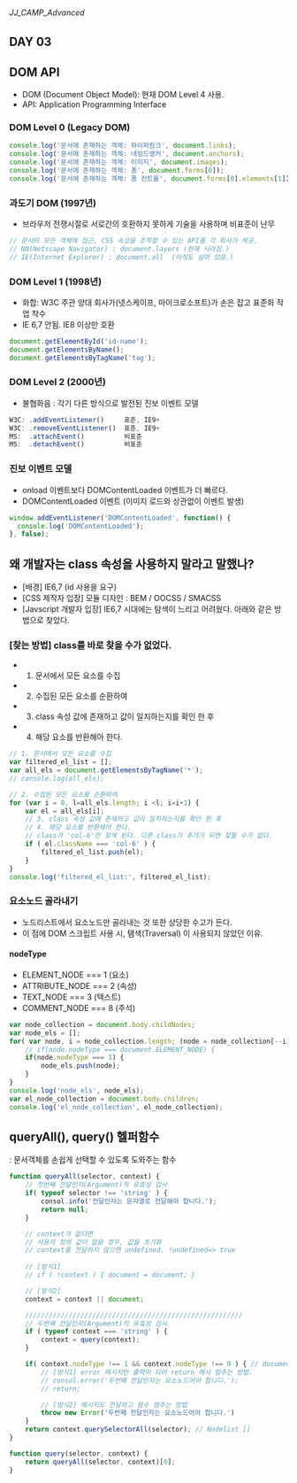###### JJ_CAMP_Advanced

## DAY 03

## DOM API
- DOM (Document Object Model): 현재 DOM Level 4 사용.
- API: Application Programming Interface

### DOM Level 0 (Legacy DOM)
```javascript
console.log('문서에 존재하는 객체: 하이퍼링크', document.links);
console.log('문서에 존재하는 객체: 네임드앵커', document.anchors);
console.log('문서에 존재하는 객체: 이미지', document.images);
console.log('문서에 존재하는 객체: 폼', document.forms[0]);
console.log('문서에 존재하는 객체: 폼 컨트롤', document.forms[0].elements[1]);
```

### 과도기 DOM (1997년)
- 브라우저 전쟁시절로 서로간의 호환하지 못하게 기술을 사용하며 비표준이 난무 

```javascript
// 문서의 모든 객체에 접근, CSS 속성을 조작할 수 있는 API를 각 회사가 제공.
// NN(Netscape Navigator) : document.layers (현재 사라짐.)
// IE(Internet Explorer) : document.all  (아직도 살아 있음.) 
```

### DOM Level 1 (1998년)
- 화합: W3C 주관 양대 회사가(넷스케이프, 마이크로소프트)가 손은 잡고 표준화 작업 착수
- IE 6,7 안됨. IE8 이상만 호환

```javascript
document.getElementById('id-name');
document.getElementsByName();
document.getElementsByTagName('tag');
```

### DOM Level 2 (2000년)
- 불협화음 : 각기 다른 방식으로 발전된 진보 이벤트 모델

```javascript
W3C: .addEventListener() 	 표준, IE9+
W3C: .removeEventListener()  표준, IE9+
MS:  .attachEvent()			 비표준
MS:  .detachEvent()			 비표준
```

### 진보 이벤트 모델 
- onload 이벤트보다 DOMContentLoaded 이벤트가 더 빠르다.
- DOMContentLoaded 이벤트 (이미지 로드와 상관없이 이벤트 발생)

```javascript
window.addEventListener('DOMContentLoaded', function() {
  console.log('DOMContentLoaded');
}, false);
```

## 왜 개발자는 class 속성을 사용하지 말라고 말했나?
- [배경] IE6,7 (id 사용을 요구) 
- [CSS 제작자 입장] 모듈 디자인 : BEM / OOCSS / SMACSS
- [Javscript 개발자 입장] IE6,7 시대에는 탐색이 느리고 어려웠다. 
아래와 같은 방법으로 찾았다.

### [찾는 방법] class를 바로 찾을 수가 없었다.
- 1. 문서에서 모든 요소를 수집
- 2. 수집된 모든 요소를 순환하여
- 3. class 속성 값에 존재하고 값이 일치하는지를 확인 한 후 
- 4. 해당 요소를 반환해아 한다.

```javascript
// 1. 문서에서 모든 요소를 수집
var filtered_el_list = [];
var all_els = document.getElementsByTagName('*');
// console.log(all_els);

// 2. 수집된 모든 요소를 순환하여
for (var i = 0, l=all_els.length; i <l; i=i+1) {
	var el = all_els[i];
	// 3. class 속성 값에 존재하고 값이 일치하는지를 확인 한 후 
	// 4. 해당 요소를 반환해아 한다.
	// class가 'col-6'만 찾게 된다. 다른 class가 추가가 되면 찾을 수가 없다.
	if ( el.className === 'col-6' ) {
		filtered_el_list.push(el);
	}
}
console.log('filtered_el_list:', filtered_el_list);
```

### 요소노드 골라내기
- 노드리스트에서 요소노드만 골라내는 것 또한 상당한 수고가 든다.
- 이 점에 DOM 스크립트 사용 시, 탬색(Traversal) 이 사용되지 않았던 이유.

#### nodeType
- ELEMENT_NODE   === 1 (요소)
- ATTRIBUTE_NODE === 2 (속성)
- TEXT_NODE      === 3 (텍스트)
- COMMENT_NODE   === 8 (주석)

```javascript
var node_collection = document.body.childNodes;
var node_els = [];
for( var node, i = node_collection.length; (node = node_collection[--i]); ) {
	// if(node.nodeType === document.ELEMENT_NODE) {
	if(node.nodeType === 1) {
		node_els.push(node);
	}
}
console.log('node_els', node_els);
var el_node_collection = document.body.children;
console.log('el_node_collection', el_node_collection);
```

## queryAll(), query() 헬퍼함수
: 문서객체를 손쉽게 선택할 수 있도록 도와주는 함수

```javascript
function queryAll(selector, context) {
	// 첫번째 전달인자(Argument)의 유효성 검사
	if( typeof selector !== 'string' ) {
		consol.info('전달인자는 문자열로 전달해야 합니다.');
		return null;
	}

	// context가 없다면 
	// 사용자 정의 값이 없을 경우, 값을 초기화
	// context를 전달하지 않으면 undefined. !undefined=> true
	
	// [방식1]
	// if ( !context ) { document = document; }

	// [방식2]
	context = context || document;

	///////////////////////////////////////////////////////
	// 두번째 전달인자(Argument)의 유효성 검사
	if ( typeof context === 'string' ) {
		context = query(context);
	}

	if( context.nodeType !== 1 && context.nodeType !== 9 ) { // document.nodeType ==> 9
		// [방식1] error 메시지만 출력이 되어 return 해서 멈추는 방법.
		// consol.error('두번째 전달인자는 요소노드어야 합니다.');
		// return;

		// [방식2] 메시지도 전달하고 함수 멈추는 방법
		throw new Error('두번째 전달인자는 요소노드어야 합니다.')
	}
	return context.querySelectorAll(selector); // Nodelist []
}
```

```javascript
function query(selector, context) {
	return queryAll(selector, context)[0];
}
```